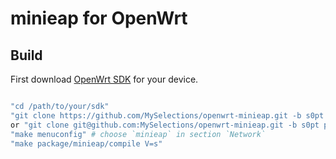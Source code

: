 # minieap for OpenWrt

## Build

First download [OpenWrt SDK](https://downloads.openwrt.org/) for your device.

```sh

"cd /path/to/your/sdk"
"git clone https://github.com/MySelections/openwrt-minieap.git -b s0pt package/minieap"
or "git clone git@github.com:MySelections/openwrt-minieap.git -b s0pt package/minieap"
"make menuconfig" # choose `minieap` in section `Network`
"make package/minieap/compile V=s"
```

